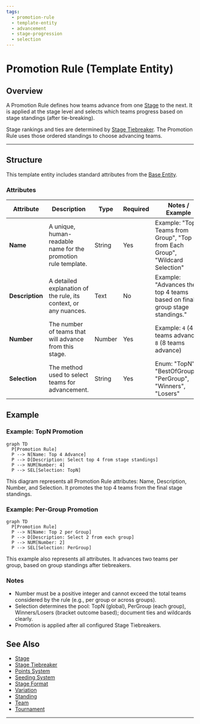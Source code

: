 ```yaml
---
tags:
  - promotion-rule
  - template-entity
  - advancement
  - stage-progression
  - selection
---
```


# Promotion Rule (Template Entity)

## Overview

A Promotion Rule defines how teams advance from one [Stage](stage.md) to the next. It is applied at the stage level and selects which teams progress based on stage standings (after tie-breaking).

Stage rankings and ties are determined by [Stage Tiebreaker](stage_tiebreaker.md). The Promotion Rule uses those ordered standings to choose advancing teams.

---

## Structure

This template entity includes standard attributes from the [Base Entity](../../foundation/base_entity.md).

### Attributes

| Attribute       | Description                                                      | Type   | Required | Notes / Example                                                                  |
| --------------- | ---------------------------------------------------------------- | ------ | -------- | -------------------------------------------------------------------------------- |
| **Name**        | A unique, human-readable name for the promotion rule template.   | String | Yes      | Example: "Top 4 Teams from Group", "Top 2 from Each Group", "Wildcard Selection" |
| **Description** | A detailed explanation of the rule, its context, or any nuances. | Text   | No       | Example: "Advances the top 4 teams based on final group stage standings."        |
| **Number**      | The number of teams that will advance from this stage.           | Number | Yes      | Example: `4` (4 teams advance), `8` (8 teams advance)                            |
| **Selection**   | The method used to select teams for advancement.                 | String | Yes      | Enum: "TopN", "BestOfGroups", "PerGroup", "Winners", "Losers"                    |

<!-- Relationships and detailed considerations omitted per documentation style. -->

## Example

### Example: TopN Promotion

```mermaid
graph TD
  P[Promotion Rule]
  P --> N[Name: Top 4 Advance]
  P --> D[Description: Select top 4 from stage standings]
  P --> NUM[Number: 4]
  P --> SEL[Selection: TopN]
```

This diagram represents all Promotion Rule attributes: Name, Description, Number, and Selection. It promotes the top 4 teams from the final stage standings.

### Example: Per-Group Promotion

```mermaid
graph TD
  P[Promotion Rule]
  P --> N[Name: Top 2 per Group]
  P --> D[Description: Select 2 from each group]
  P --> NUM[Number: 2]
  P --> SEL[Selection: PerGroup]
```

This example also represents all attributes. It advances two teams per group, based on group standings after tiebreakers.

### Notes

- Number must be a positive integer and cannot exceed the total teams considered by the rule (e.g., per group or across groups).
- Selection determines the pool: TopN (global), PerGroup (each group), Winners/Losers (bracket outcome based); document ties and wildcards clearly.
- Promotion is applied after all configured Stage Tiebreakers.

## See Also

- [Stage](../../discipline/stage/stage.md)
- [Stage Tiebreaker](../../discipline/stage/stage_tiebreaker.md)
- [Points System](../../discipline/stage/points_system.md)
- [Seeding System](../../discipline/stage/seeding_system.md)
- [Stage Format](../../discipline/stage/stage_format.md)
- [Variation](../activity/variation/variation.md)
- [Standing](../../standing/standing.md)
- [Team](../../team/team.md)
- [Tournament](../../tournament/tournament.md)

---
